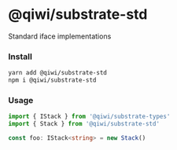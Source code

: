 # @qiwi/substrate-std
Standard iface implementations

### Install
```bash
yarn add @qiwi/substrate-std
npm i @qiwi/substrate-std
```

### Usage
```typescript
import { IStack } from '@qiwi/substrate-types'
import { Stack } from '@qiwi/substrate-std'

const foo: IStack<string> = new Stack()
```

